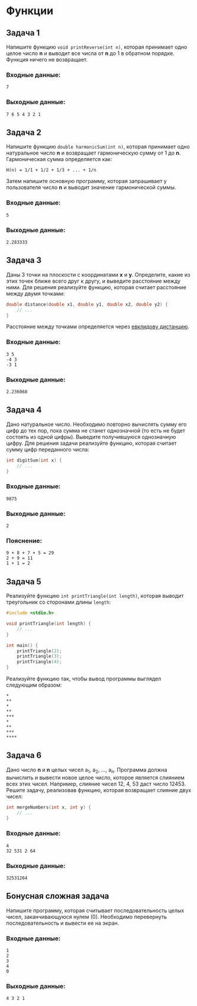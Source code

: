 # Функции

## Задача 1
Напишите функцию `void printReverse(int n)`,
которая принимает одно целое число **n** и выводит все числа от **n** до 1 в обратном порядке.
Функция ничего не возвращает.

### Входные данные:
```
7
```
### Выходные данные:
```
7 6 5 4 3 2 1
```

## Задача 2
Напишите функцию `double harmonicSum(int n)`,
которая принимает одно натуральное число **n** и
возвращает гармоническую сумму от 1 до **n**.
Гармоническая сумма определяется как:
```
H(n) = 1/1 + 1/2 + 1/3 + ... + 1/n
```
Затем напишите основную программу,
которая запрашивает у пользователя число **n** и выводит значение гармонической суммы.
### Входные данные:
```
5
```
### Выходные данные:
```
2.283333
```


## Задача 3
Даны 3 точки на плоскости с координатами **x** и **y**.
Определите, какие из этих точек ближе всего друг к другу, и выведите расстояние между ними.
Для решения реализуйте функцию, которая считает расстояние между двумя точками:
```c
double distance(double x1, double y1, double x2, double y2) {
    // ...
}
```
Расстояние между точками определяется через [евклидову дистанцию](https://ru.wikipedia.org/wiki/%D0%95%D0%B2%D0%BA%D0%BB%D0%B8%D0%B4%D0%BE%D0%B2%D0%B0_%D0%BC%D0%B5%D1%82%D1%80%D0%B8%D0%BA%D0%B0).

### Входные данные:
```
3 5
-4 3
-3 1
```
### Выходные данные:
```
2.236068
```

## Задача 4
Дано натуральное число.
Необходимо повторно вычислять сумму его цифр до тех пор, пока сумма не станет однозначной (то есть не будет состоять из одной цифры).
Выведите получившуюся однозначную цифру.
Для решения задачи реализуйте функцию, которая считает сумму цифр переданного числа:
```c
int digitSum(int x) {
    // ...
}
```

### Входные данные:
```
9875
```
### Выходные данные:
```
2
```
### Пояснение:
```
9 + 8 + 7 + 5 = 29
2 + 9 = 11
1 + 1 = 2
```

## Задача 5
Реализуйте функцию `int printTriangle(int length)`,
которая выводит треугольник со сторонами длины `length`:
```c
#include <stdio.h>

void printTriangle(int length) {
    // ...
}

int main() {
    printTriangle(2);
    printTriangle(3);
    printTriangle(4);
}
```
Реализуйте функцию так, чтобы вывод программы выглядел следующим образом:
```
*
**
*
**
***
*
**
***
****
```

## Задача 6
Дано число **n** и **n** целых чисел a<sub>1</sub>, a<sub>2</sub>, ..., a<sub>n</sub>.
Программа должна вычислить и вывести новое целое число, которое является слиянием всех этих чисел.
Например, слияние чисел 12, 4, 53 даст число 12453.
Решите задачу, реализовав функцию, которая возвращает слияние двух чисел:
```c
int mergeNumbers(int x, int y) {
    // ...
}
```

### Входные данные:
```
4
32 531 2 64
```
### Выходные данные:
```
32531264
```

## Бонусная сложная задача
Напишите программу, которая считывает последовательность целых чисел, заканчивающуюся нулем (0).
Необходимо перевернуть последовательность и вывести ее на экран.
### Входные данные:
```
1
2
3
4
0
```
### Выходные данные:
```
4 3 2 1
```
